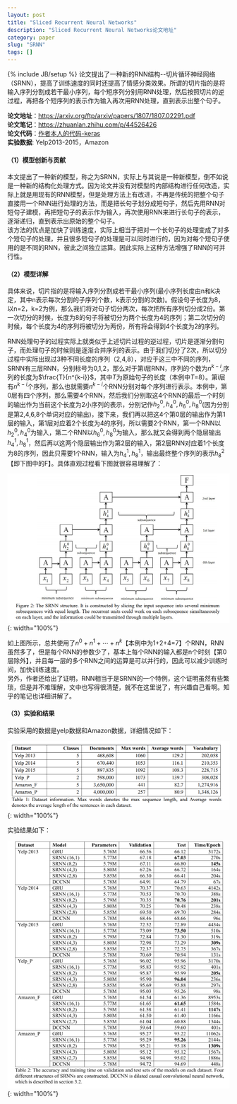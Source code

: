 ```yaml
---
layout: post
title: "Sliced Recurrent Neural Networks"
description: "Sliced Recurrent Neural Networks论文地址"
category: paper
slug: "SRNN"
tags: []
---
```

{% include JB/setup %}
论文提出了一种新的RNN结构--切片循环神经网络（SRNN），提高了训练速度的同时还提高了情感分类效果。所谓的切片指的是将输入序列分割成若干最小序列，每个短序列分别用RNN处理，然后按照切片的逆过程，再把各个短序列的表示作为输入再次用RNN处理，直到表示出整个句子。

**论文地址**：<https://arxiv.org/ftp/arxiv/papers/1807/1807.02291.pdf>   
**论文笔记**：<https://zhuanlan.zhihu.com/p/44526426>  
**论文代码**：[作者本人的代码-keras](https://github.com/zepingyu0512/srnn)   
**实验数据**: Yelp2013-2015，Amazon   
#### （1）模型创新与贡献
本文提出了一种新的模型，称之为SRNN，实际上与其说是一种新模型，倒不如说是一种新的结构化处理方式。因为论文并没有对模型的内部结构进行任何改造，实际上就是用现有的RNN模型，但是处理方法上有改进，不再是传统的把整个句子直接用一个RNN进行处理的方法，而是把长句子划分成短句子，然后先用RNN对短句子建模，再把短句子的表示作为输入，再次使用RNN来进行长句子的表示，逐渐递归，直到表示出原始的整个句子。   
该方法的优点是加快了训练速度，实际上相当于把对一个长句子的处理变成了对多个短句子的处理，并且很多短句子的处理是可以同时进行的，因为对每个短句子使用的是不同的RNN，彼此之间独立运算。因此实际上这种方法增强了RNN的可并行性。

#### （2）模型详解
具体来说，切片指的是将输入序列分割成若干最小序列(最小序列长度由n和k决定，其中n表示每次分割的子序列个数，k表示分割的次数)。假设句子长度为8，以n=2，k=2为例，那么我们将对句子切分两次，每次把所有序列切分成2份。第一次切分的时候，长度为8的句子将被切分为两个长度为4的序列；第二次切分的时候，每个长度为4的序列将被切分为两份，所有将会得到4个长度为2的序列。  

RNN处理句子的过程实际上就类似于上述切片过程的逆过程，切片是逐渐分割句子，而处理句子的时候则是逐渐合并序列的表示。由于我们切分了2次，所以切分过程中实际出现过3种不同长度的序列（2,4,8），对应于这三中不同的序列，SRNN有三层RNN，分别标号为0,1,2，那么对于第i层RNN，序列的个数为$n^{k-i}$,序列的长度为$\frac{T}{n^{k-i}}$，其中$T$为原始句子的长度（本例中$T$=8）。第i层有$n^{k-i}$个序列，那么也就需要$n^{k-i}$个RNN分别对每个序列进行表示。本例中，第0层有四个序列，那么需要4个RNN，然后我们分别取这4个RNN的最后一个时刻的输出作为当前这个长度为2小序列的表示，分别记作$h_2^0,h_4^0,h_6^0,h_8^0$(因为分别是第2,4,6,8个单词对应的输出)，接下来，我们再以把这4个第0层的输出作为第1层的输入，第1层对应着2个长度为4的序列，所以需要2个RNN，第一个RNN以$h_2^0,h_4^0$为输入，第二个RNN以$h_6^0,h_8^0$为输入，那么就又会得到两个隐层输出$h_4^1,h_8^1$，然后再以这两个隐层输出作为第2层的输入，第2层RNN对应着1个长度为8的序列，因此只需要1个RNN，输入为$h_4^1,h_8^1$，输出最终整个序列的表示$h_8^2$【即下图中的F】。具体直观过程看下图就很容易理解了：  

![模型结构](/res/images/posts/SRNN-1.png){: width="100%"}
 
 如上图所示，总共使用了$n^0+n^1+\cdots+n^k$【本例中为1+2+4=7】个RNN，RNN虽然多了，但是每个RNN的参数少了，基本上每个RNN的输入都是n个时刻【第0层除外】，并且每一层的多个RNN之间的运算是可以并行的，因此可以减少训练时间，加快训练速度。  
 另外，作者还给出了证明，RNN相当于是SRNN的一个特例，这个证明虽然有些繁琐，但是并不难理解，文中也写得很清楚，就不在这里说了，有兴趣自己看啊。知乎的笔记也详细讲解了。  
#### （3）实验和结果
实验采用的数据是yelp数据和Amazon数据，详细情况如下：  

![数据情况](/res//images/posts/SRNN-2.png){: width="100%"}

实验结果如下：  

![实验结果](/res//images/posts/SRNN-3.png){: width="100%"}



